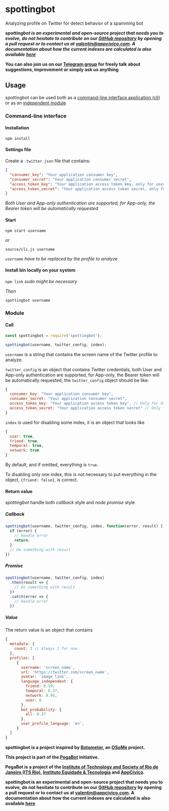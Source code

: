 # spottingbot
Analyzing profile on Twitter for detect behavior of a spamming bot

**_spottingbot is an experimental and open-source project that needs you to evolve, do not hesitate to contribute on our [GitHub repository](https://github.com/AppCivico/spottingbot) by opening a pull request or to contact us at [valentin@appcivico.com](mailto:valentin@appcivico.com). A documentation about how the current indexes are calculated is also available [here](https://github.com/AppCivico/spottingbot/blob/master/documentation/)_**

**You can also join us on our [Telegram group](https://t.me/joinchat/AOHjCkUyx1zPuNzhf36mEw) for freely talk about suggestions, improvement or simply ask us anything**

## Usage

spottingbot can be used both as a [command-line interface application (cli)](https://github.com/AppCivico/spottingbot#command-line-interface) or as an [independent module](https://github.com/AppCivico/spottingbot#module)

### Command-line interface

#### Installation

`npm install`

#### Settings file

Create a `.twitter.json` file that contains:

```json
{
  "consumer_key": "Your application consumer key",
  "consumer_secret": "Your application consumer secret",
  "access_token_key": "Your application access token key, only for user authentication",
  "access_token_secret": "Your application access token secret, only for user authentication"
}
```

*Both User and App-only authentication are supported, for App-only, the Bearer token will be automatically requested*

#### Start

`npm start username`

*or*

`source/cli.js username`

*`username` have to be replaced by the profile to analyze*

#### Install bin locally on your system

`npm link` *sudo might be necessary*

*Then*

`spottingbot username`

### Module

#### Call

```js
const spottingbot = require('spottingbot');

spottingbot(username, twitter_config, index);
```

`username` is a string that contains the screen name of the Twitter profile to analyze.

`twitter_config` is an object that contains Twitter credentials, both User and App-only authentication are supported, for App-only, the Bearer token will be automatically requested, the `twitter_config` object should be like:

```js
{
  consumer_key: "Your application consumer key",
  consumer_secret: "Your application consumer secret",
  access_token_key: "Your application access token key", // Only for User authentication
  access_token_secret: "Your application access token secret" // Only for User authentication
}
```

`index` is used for disabling some index, it is an object that looks like
```js
{
  user: true,
  friend: true,
  temporal: true,
  network: true
}
```

By default, and if omitted, everything is `true`.

To disabling only one index, this is not necessary to put everything in the object, `{friend: false}`, is correct.

#### Return value

*spottingbot* handle both *callback* style and *node promise* style

##### Callback

```js
spottingbot(username, twitter_config, index, function(error, result) {
  if (error) {
    // Handle error
    return;
  }
  // Do something with result
})
```

##### Promise

```js
spottingbot(username, twitter_config, index)
  .then(result => {
    // Do something with result
  })
  .catch(error => {
    // Handle error
  })
```

##### Value

The return value is an object that contains

```js
{
  metadata: {
    count: 1 // Always 1 for now
  },
  profiles: [
     {
       username: 'screen_name',
       url: 'https://twitter.com/screen_name',
       avatar: 'image link',
       language_independent: {
         friend: 0.19,
         temporal: 0.37,
         network: 0.95,
         user: 0
       },
       bot_probability: {
         all: 0.37
       },
       user_profile_language: 'en',
     }
  ]
}
```

**spottingbot is a project inspired by [Botometer](https://botometer.iuni.iu.edu/#!/), an [OSoMe](https://osome.iuni.iu.edu/) project.**

**This project is part of the [PegaBot](http://www.pegabot.com.br) initiative.**

**PegaBot is a project of the [Institute of Technology and Society of Rio de Janeiro (ITS Rio)](https://itsrio.org), [Instituto Equidade & Tecnologia](https://tecnologiaequidade.org.br/) and [AppCívico](https://appcivico.com/).**

**spottingbot is an experimental and open-source project that needs you to evolve, do not hesitate to contribute on our [GitHub repository](https://github.com/AppCivico/spottingbot) by opening a pull request or to contact us at [valentin@appcivico.com](mailto:valentin@appcivico.com). A documentation about how the current indexes are calculated is also available [here](https://github.com/AppCivico/spottingbot/blob/master/documentation/)**
